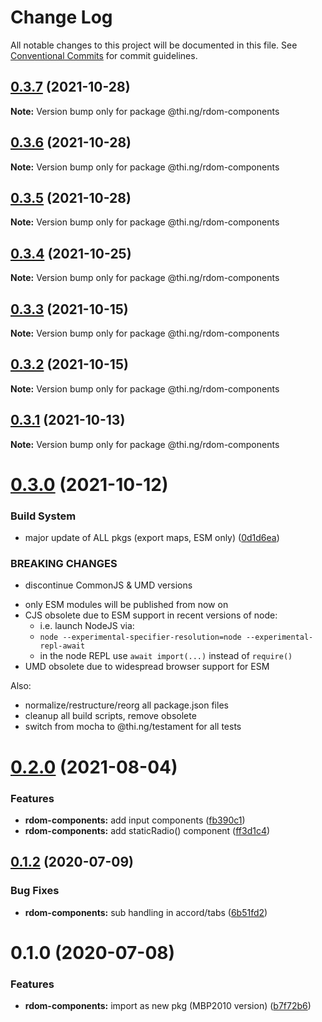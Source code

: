 # Change Log

All notable changes to this project will be documented in this file.
See [Conventional Commits](https://conventionalcommits.org) for commit guidelines.

## [0.3.7](https://github.com/thi-ng/umbrella/compare/@thi.ng/rdom-components@0.3.6...@thi.ng/rdom-components@0.3.7) (2021-10-28)

**Note:** Version bump only for package @thi.ng/rdom-components





## [0.3.6](https://github.com/thi-ng/umbrella/compare/@thi.ng/rdom-components@0.3.5...@thi.ng/rdom-components@0.3.6) (2021-10-28)

**Note:** Version bump only for package @thi.ng/rdom-components





## [0.3.5](https://github.com/thi-ng/umbrella/compare/@thi.ng/rdom-components@0.3.4...@thi.ng/rdom-components@0.3.5) (2021-10-28)

**Note:** Version bump only for package @thi.ng/rdom-components





## [0.3.4](https://github.com/thi-ng/umbrella/compare/@thi.ng/rdom-components@0.3.3...@thi.ng/rdom-components@0.3.4) (2021-10-25)

**Note:** Version bump only for package @thi.ng/rdom-components





## [0.3.3](https://github.com/thi-ng/umbrella/compare/@thi.ng/rdom-components@0.3.2...@thi.ng/rdom-components@0.3.3) (2021-10-15)

**Note:** Version bump only for package @thi.ng/rdom-components





## [0.3.2](https://github.com/thi-ng/umbrella/compare/@thi.ng/rdom-components@0.3.1...@thi.ng/rdom-components@0.3.2) (2021-10-15)

**Note:** Version bump only for package @thi.ng/rdom-components





## [0.3.1](https://github.com/thi-ng/umbrella/compare/@thi.ng/rdom-components@0.3.0...@thi.ng/rdom-components@0.3.1) (2021-10-13)

**Note:** Version bump only for package @thi.ng/rdom-components





# [0.3.0](https://github.com/thi-ng/umbrella/compare/@thi.ng/rdom-components@0.2.9...@thi.ng/rdom-components@0.3.0) (2021-10-12)


### Build System

* major update of ALL pkgs (export maps, ESM only) ([0d1d6ea](https://github.com/thi-ng/umbrella/commit/0d1d6ea9fab2a645d6c5f2bf2591459b939c09b6))


### BREAKING CHANGES

* discontinue CommonJS & UMD versions

- only ESM modules will be published from now on
- CJS obsolete due to ESM support in recent versions of node:
  - i.e. launch NodeJS via:
  - `node --experimental-specifier-resolution=node --experimental-repl-await`
  - in the node REPL use `await import(...)` instead of `require()`
- UMD obsolete due to widespread browser support for ESM

Also:
- normalize/restructure/reorg all package.json files
- cleanup all build scripts, remove obsolete
- switch from mocha to @thi.ng/testament for all tests






#  [0.2.0](https://github.com/thi-ng/umbrella/compare/@thi.ng/rdom-components@0.1.46...@thi.ng/rdom-components@0.2.0) (2021-08-04) 

###  Features 

- **rdom-components:** add input components ([fb390c1](https://github.com/thi-ng/umbrella/commit/fb390c1c30d0224a20526eacae7df7d092709518)) 
- **rdom-components:** add staticRadio() component ([ff3d1c4](https://github.com/thi-ng/umbrella/commit/ff3d1c4495191de814427e36b8ac7ff744fc98c2)) 

##  [0.1.2](https://github.com/thi-ng/umbrella/compare/@thi.ng/rdom-components@0.1.1...@thi.ng/rdom-components@0.1.2) (2020-07-09) 

###  Bug Fixes 

- **rdom-components:** sub handling in accord/tabs ([6b51fd2](https://github.com/thi-ng/umbrella/commit/6b51fd2ae851070cb82c8eed7194f9b3ec03e6c0)) 

#  0.1.0 (2020-07-08) 

###  Features 

- **rdom-components:** import as new pkg (MBP2010 version) ([b7f72b6](https://github.com/thi-ng/umbrella/commit/b7f72b6a19dfdc4bdb35d89bda34e787d93e5e22))
